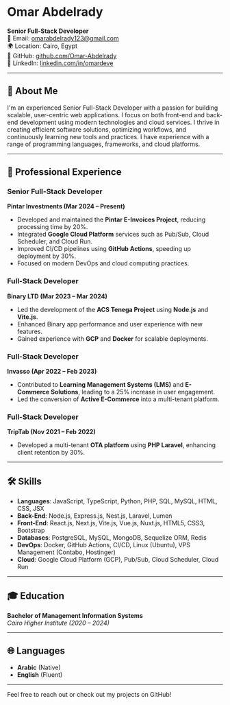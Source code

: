 # Omar Abdelrady

**Senior Full-Stack Developer**  
📧 Email: [omarabdelrady123@gmail.com](mailto:omarabdelrady123@gmail.com)  
🌍 Location: Cairo, Egypt  
🔗 GitHub: [github.com/Omar-Abdelrady](https://github.com/Omar-Abdelrady)  
🔗 LinkedIn: [linkedin.com/in/omardeve](https://linkedin.com/in/omardeve)  

---

## 👋 About Me

I'm an experienced Senior Full-Stack Developer with a passion for building scalable, user-centric web applications. I focus on both front-end and back-end development using modern technologies and cloud services. I thrive in creating efficient software solutions, optimizing workflows, and continuously learning new tools and practices. I have experience with a range of programming languages, frameworks, and cloud platforms.

---

## 💼 Professional Experience

### **Senior Full-Stack Developer**  
**Pintar Investments (Mar 2024 – Present)**  
- Developed and maintained the **Pintar E-Invoices Project**, reducing processing time by 20%.
- Integrated **Google Cloud Platform** services such as Pub/Sub, Cloud Scheduler, and Cloud Run.
- Improved CI/CD pipelines using **GitHub Actions**, speeding up deployment by 30%.
- Focused on modern DevOps and cloud computing practices.

### **Full-Stack Developer**  
**Binary LTD (Mar 2023 – Mar 2024)**  
- Led the development of the **ACS Tenega Project** using **Node.js** and **Vite.js**.
- Enhanced Binary app performance and user experience with new features.
- Gained experience with **GCP** and **Docker** for scalable deployments.

### **Full-Stack Developer**  
**Invasso (Apr 2022 – Feb 2023)**  
- Contributed to **Learning Management Systems (LMS)** and **E-Commerce Solutions**, leading to a 25% increase in user engagement.
- Led the conversion of **Active E-Commerce** into a multi-tenant platform.

### **Full-Stack Developer**  
**TripTab (Nov 2021 – Feb 2022)**  
- Developed a multi-tenant **OTA platform** using **PHP Laravel**, enhancing client retention by 30%.

---

## 🛠️ Skills

- **Languages**: JavaScript, TypeScript, Python, PHP, SQL, MySQL, HTML, CSS, JSX
- **Back-End**: Node.js, Express.js, Nest.js, Laravel, Lumen
- **Front-End**: React.js, Next.js, Vite.js, Vue.js, Nuxt.js, HTML5, CSS3, Bootstrap
- **Databases**: PostgreSQL, MySQL, MongoDB, Sequelize ORM, Redis
- **DevOps**: Docker, GitHub Actions, CI/CD, Linux (Ubuntu), VPS Management (Contabo, Hostinger)
- **Cloud**: Google Cloud Platform (GCP), Pub/Sub, Cloud Scheduler, Cloud Run

---

## 🎓 Education

**Bachelor of Management Information Systems**  
*Cairo Higher Institute (2020 – 2024)*

---

## 🌐 Languages

- **Arabic** (Native)
- **English** (Fluent)

---

Feel free to reach out or check out my projects on GitHub!
